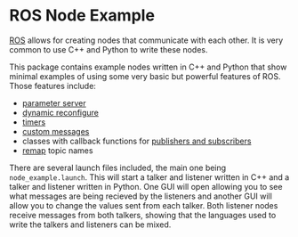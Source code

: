 # ROS Node Example

[ROS](http://ros.org) allows for creating nodes that communicate with each other. It is very common
to use C++ and Python to write these nodes.

This package contains example nodes written in C++ and Python that show minimal examples of using
some very basic but powerful features of ROS. Those features include:

  * [parameter server](http://wiki.ros.org/Parameter%20Server)
  * [dynamic reconfigure](http://wiki.ros.org/dynamic_reconfigure/Tutorials)
  * [timers](http://wiki.ros.org/roscpp/Overview/Timers)
  * [custom messages](http://wiki.ros.org/ROS/Tutorials/DefiningCustomMessages)
  * classes with callback functions for
    [publishers and subscribers](http://wiki.ros.org/roscpp/Overview/Publishers%20and%20Subscribers)
  * [remap](http://wiki.ros.org/roslaunch/XML/remap) topic names

There are several launch files included, the main one being `node_example.launch`. This will start 
a talker and listener written in C++ and a talker and listener written in Python. One GUI will open
allowing you to see what messages are being recieved by the listeners and another GUI will allow
you to change the values sent from each talker. Both listener nodes receive messages from both
talkers, showing that the languages used to write the talkers and listeners can be mixed.
